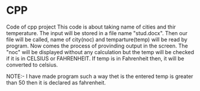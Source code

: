 # CPP
Code of cpp project
This code is about taking name of cities and thir temperature. The input will be stored in a file name "stud.docx".
Then our file will be called, name of city(noc) and temparture(temp) will be read by program.
Now comes the process of provinding output in the screen.
The "noc" will be displayed without any calculation but the temp will be checked if it is in CELSIUS or FAHRENHEIT.
If temp is in Fahrenheit then, it will be converted to celsius.


NOTE:-
        I have made program such a way thet is the entered temp is greater than 50 then it is declared as fahrenheit. 
